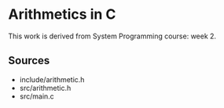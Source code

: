 # Arithmetics in C

This work is derived from System Programming course: week 2.

## Sources

- include/arithmetic.h
- src/arithmetic.h
- src/main.c

